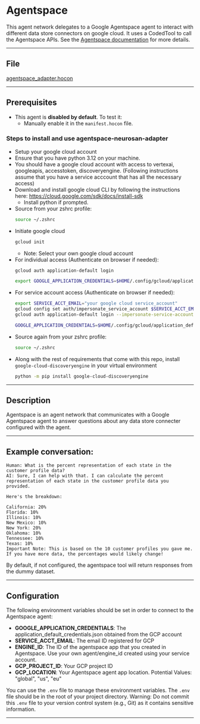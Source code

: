 # Agentspace

This agent network delegates to a Google Agentspace agent to interact with different data store connectors on google cloud.
It uses a CodedTool to call the Agentspace APIs.
See the [Agentspace documentation](https://cloud.google.com/agentspace/agentspace-enterprise/docs/overview) for more details.

---

## File

[agentspace_adapter.hocon](../../registries/agentspace_adapter.hocon)

---

## Prerequisites

- This agent is **disabled by default**. To test it:
  - Manually enable it in the `manifest.hocon` file.

### Steps to install and use agentspace-neurosan-adapter

- Setup your google cloud account
- Ensure that you have python 3.12 on your machine.
- You should have a google cloud account with access to vertexai, googleapis, accesstoken, discoveryengine. (Following instructions assume that you have a service acccount that has all the necessary access)
- Download and install google cloud CLI by following the instructions here: https://cloud.google.com/sdk/docs/install-sdk
    - Install python if prompted.
- Source from your zshrc profile:
    ```bash
    source ~/.zshrc
    ```
- Initiate google cloud
    ```bash
    gcloud init
    ```
  - Note: Select your own google cloud account
- For individual access (Authenticate on browser if needed):
    ```bash 
    gcloud auth application-default login
    ```
    ```bash
    export GOOGLE_APPLICATION_CREDENTIALS=$HOME/.config/gcloud/application_default_credentials.json
    ```
- For service account access (Authenticate on browser if needed):
    ```bash 
    export SERVICE_ACCT_EMAIL="your google cloud service_account"
    gcloud config set auth/impersonate_service_account $SERVICE_ACCT_EMAIL
    gcloud auth application-default login --impersonate-service-account=$SERVICE_ACCT_EMAIL
    ```
    ```bash
    GOOGLE_APPLICATION_CREDENTIALS=$HOME/.config/gcloud/application_default_credentials.json
    ```
- Source again from your zshrc profile:
    ```bash
    source ~/.zshrc
    ```
- Along with the rest of requirements that come with this repo, install `google-cloud-discoveryengine` in your virtual environment
    ```bash
    python -m pip install google-cloud-discoveryengine
    ```

---

## Description

Agentspace is an agent network that communicates with a Google Agentspace agent to answer
questions about any data store connecter configured with the agent.

---

## Example conversation:

```
Human: What is the percent representation of each state in the customer profile data?
AI: Sure, I can help with that. I can calculate the percent representation of each state in the customer profile data you provided.

Here's the breakdown:

California: 20%
Florida: 10%
Illinois: 10%
New Mexico: 10%
New York: 20%
Oklahoma: 10%
Tennessee: 10%
Texas: 10%
Important Note: This is based on the 10 customer profiles you gave me. If you have more data, the percentages would likely change!
```

By default, if not configured, the agentspace tool will return responses from the dummy dataset.

---

## Configuration

The following environment variables should be set in order to connect to the Agentspace agent:
- **GOOGLE_APPLICATION_CREDENTIALS**: The application_default_credentials.json obtained from the GCP account
- **SERVICE_ACCT_EMAIL**: The email ID registered for GCP
- **ENGINE_ID**: The ID of the agentspace app that you created in Agentspace. Use your own agent/engine_id created using your service account.  
- **GCP_PROJECT_ID**: Your GCP project ID
- **GCP_LOCATION**: Your Agentspace agent app location. Potential Values: "global", "us", "eu"


You can use the `.env` file to manage these environment variables.
The `.env` file should be in the root of your project directory.
Warning: Do not commit this `.env` file to your version control system (e.g., Git) as it contains sensitive information.

---
